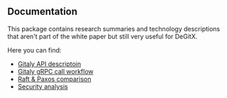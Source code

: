 ## Documentation

This package contains research summaries
and technology descriptions that aren't part of the white paper but still very useful for DeGitX.

Here you can find:
- [Gitaly API descriptoin](./API_GITALY.md)
- [Gitaly gRPC call workflow](./GRPC_CALL_WORKFLOW.md)
- [Raft & Paxos comparison](./CONSENSUS.md)
- [Security analysis](./SECURITY_ANALYSIS.md)